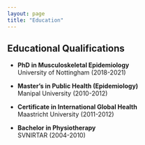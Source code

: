 ```yaml
---
layout: page
title: "Education"
---
```


## Educational Qualifications

- **PhD in Musculoskeletal Epidemiology**  
  University of Nottingham (2018-2021)

- **Master’s in Public Health (Epidemiology)**  
  Manipal University (2010-2012)

- **Certificate in International Global Health**  
  Maastricht University (2011-2012)

- **Bachelor in Physiotherapy**  
  SVNIRTAR (2004-2010)
